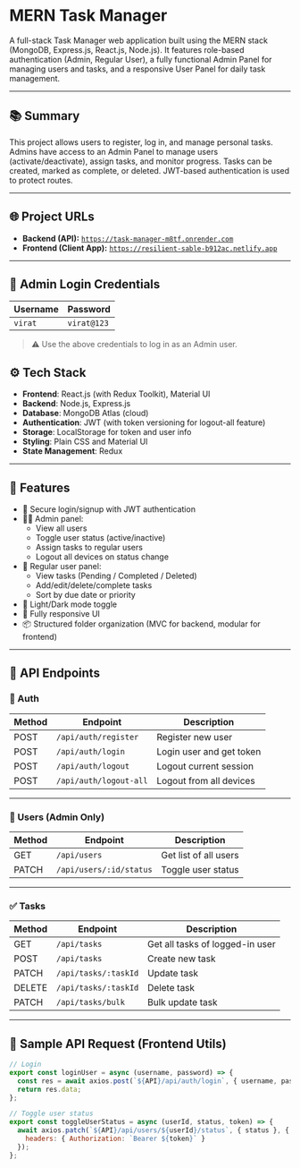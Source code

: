 # MERN Task Manager

A full-stack Task Manager web application built using the MERN stack (MongoDB, Express.js, React.js, Node.js). It features role-based authentication (Admin, Regular User), a fully functional Admin Panel for managing users and tasks, and a responsive User Panel for daily task management.

---

## 📚 Summary

This project allows users to register, log in, and manage personal tasks. Admins have access to an Admin Panel to manage users (activate/deactivate), assign tasks, and monitor progress. Tasks can be created, marked as complete, or deleted. JWT-based authentication is used to protect routes.

---

## 🌐 Project URLs

- **Backend (API):** [`https://task-manager-m8tf.onrender.com`](https://task-manager-m8tf.onrender.com)  
- **Frontend (Client App):** [`https://resilient-sable-b912ac.netlify.app`](https://resilient-sable-b912ac.netlify.app)

---

## 🔐 Admin Login Credentials

| Username | Password   |
|----------|------------|
| `virat`  | `virat@123` |

> ⚠️ Use the above credentials to log in as an Admin user.


## ⚙️ Tech Stack

- **Frontend**: React.js (with Redux Toolkit), Material UI
- **Backend**: Node.js, Express.js
- **Database**: MongoDB Atlas (cloud)
- **Authentication**: JWT (with token versioning for logout-all feature)
- **Storage**: LocalStorage for token and user info
- **Styling**: Plain CSS and Material UI
- **State Management**: Redux

---

## 🚀 Features

- 🔐 Secure login/signup with JWT authentication
- 🧑‍💼 Admin panel:
  - View all users
  - Toggle user status (active/inactive)
  - Assign tasks to regular users
  - Logout all devices on status change
- 👤 Regular user panel:
  - View tasks (Pending / Completed / Deleted)
  - Add/edit/delete/complete tasks
  - Sort by due date or priority
- 🌙 Light/Dark mode toggle
- 📱 Fully responsive UI
- 📦 Structured folder organization (MVC for backend, modular for frontend)

----
## 📡 API Endpoints

### 🔑 Auth

| Method | Endpoint         | Description          |
|--------|------------------|----------------------|
| POST   | `/api/auth/register` | Register new user   |
| POST   | `/api/auth/login`    | Login user and get token |
| POST   | `/api/auth/logout`   | Logout current session |
| POST   | `/api/auth/logout-all` | Logout from all devices |

---

### 👤 Users (Admin Only)

| Method | Endpoint                      | Description                |
|--------|-------------------------------|----------------------------|
| GET    | `/api/users`                  | Get list of all users      |
| PATCH  | `/api/users/:id/status`       | Toggle user status         |

---

### ✅ Tasks

| Method | Endpoint                      | Description                  |
|--------|-------------------------------|------------------------------|
| GET    | `/api/tasks`                  | Get all tasks of logged-in user |
| POST   | `/api/tasks`                  | Create new task             |
| PATCH  | `/api/tasks/:taskId`              | Update task                 |
| DELETE | `/api/tasks/:taskId`              | Delete task                 |
| PATCH | `/api/tasks/bulk`              | Bulk update task                 |

---

## 🧪 Sample API Request (Frontend Utils)

```js
// Login
export const loginUser = async (username, password) => {
  const res = await axios.post(`${API}/api/auth/login`, { username, password });
  return res.data;
};

// Toggle user status
export const toggleUserStatus = async (userId, status, token) => {
  await axios.patch(`${API}/api/users/${userId}/status`, { status }, {
    headers: { Authorization: `Bearer ${token}` }
  });
};
